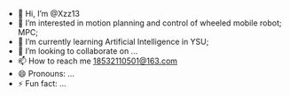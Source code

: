 - 👋 Hi, I’m @Xzz13
- 👀 I’m interested in motion planning and control of wheeled mobile robot; MPC;
- 🌱 I’m currently learning Artificial Intelligence in YSU;
- 💞️ I’m looking to collaborate on ...
- 📫 How to reach me 18532110501@163.com
- 😄 Pronouns: ...
- ⚡ Fun fact: ...

<!---
Xzz13/Xzz13 is a ✨ special ✨ repository because its `README.md` (this file) appears on your GitHub profile.
You can click the Preview link to take a look at your changes.
--->
